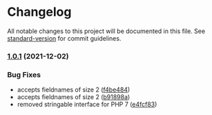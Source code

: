 # Changelog

All notable changes to this project will be documented in this file. See [standard-version](https://github.com/conventional-changelog/standard-version) for commit guidelines.

### [1.0.1](https://github.com/fattureincloud/api-filter/compare/v1.0.0...v1.0.1) (2021-12-02)


### Bug Fixes

* accepts fieldnames of size 2 ([f4be484](https://github.com/fattureincloud/api-filter/commit/f4be484b536d350313e402ae2151f92c9ccbda65))
* accepts fieldnames of size 2 ([b91898a](https://github.com/fattureincloud/api-filter/commit/b91898a566581db740f5823ef74c40b3958c500d))
* removed stringable interface for PHP 7 ([e4fcf83](https://github.com/fattureincloud/api-filter/commit/e4fcf83c5369aaa1746e7a0ea0d631a6fb5d700d))

